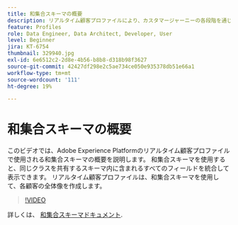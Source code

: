 ```yaml
---
title: 和集合スキーマの概要
description: リアルタイム顧客プロファイルにより、カスタマージャーニーの各段階を通じて、チャネル間のパーソナライズ機能を大幅に実現します。リアルタイム顧客プロファイルに対してバッチデータまたはストリーミングデータを有効にするには、スキーマと対応するデータセットの両方を有効にします。
feature: Profiles
role: Data Engineer, Data Architect, Developer, User
level: Beginner
jira: KT-6754
thumbnail: 329940.jpg
exl-id: 6e6512c2-2d8e-4b56-b8b8-d318b98f3627
source-git-commit: 42427df298e2c5ae734ce050e935378db51e66a1
workflow-type: tm+mt
source-wordcount: '111'
ht-degree: 19%

---
```


# 和集合スキーマの概要

このビデオでは、Adobe Experience Platformのリアルタイム顧客プロファイルで使用される和集合スキーマの概要を説明します。 和集合スキーマを使用すると、同じクラスを共有するスキーマ内に含まれるすべてのフィールドを統合して表示できます。 リアルタイム顧客プロファイルは、和集合スキーマを使用して、各顧客の全体像を作成します。

>[!VIDEO](https://video.tv.adobe.com/v/329940?quality=12&learn=on)

詳しくは、 [和集合スキーマドキュメント](https://experienceleague.adobe.com/docs/experience-platform/profile/union-schemas/union-schema.html).

